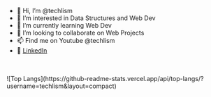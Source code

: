 - 👋 Hi, I’m @techlism
- 👀 I’m interested in Data Structures and Web Dev
- 🌱 I’m currently learning Web Dev
- 💞️ I’m looking to collaborate on Web Projects
- 📫 Find me on Youtube @techlism
- 🔗 <a href="https://www.linkedin.com/in/kundan-kumar-a54461202">LinkedIn</a>
<br/>
<br/>
![Top Langs](https://github-readme-stats.vercel.app/api/top-langs/?username=techlism&layout=compact)
<!---
techlism/techlism is a ✨ special ✨ repository because its `README.md` (this file) appears on your GitHub profile.
You can click the Preview link to take a look at your changes.
--->
